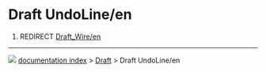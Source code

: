 # Draft UndoLine/en
1.  REDIRECT [Draft\_Wire/en](Draft_Wire/en.md)



---
![](images/Right_arrow.png) [documentation index](../README.md) > [Draft](Draft_Workbench.md) > Draft UndoLine/en
